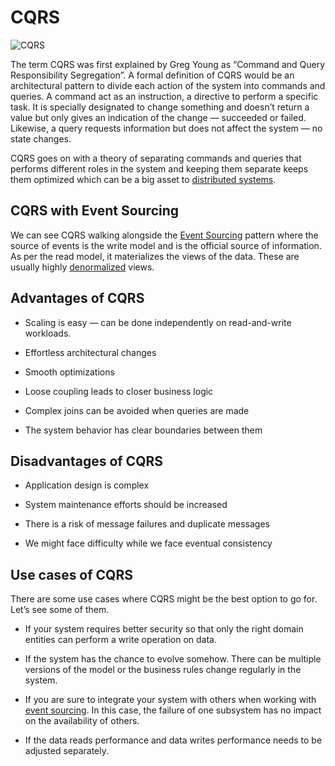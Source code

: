 # CQRS

![CQRS](https://miro.medium.com/max/1100/1*7TXSv0r8A5_PV-L-T7GfcQ.webp)

The term CQRS was first explained by Greg Young as “Command and Query Responsibility Segregation”. A formal definition of CQRS would be an architectural pattern to divide each action of the system into commands and queries. A command act as an instruction, a directive to perform a specific task. It is specially designated to change something and doesn’t return a value but only gives an indication of the change — succeeded or failed. Likewise, a query requests information but does not affect the system — no state changes.

CQRS goes on with a theory of separating commands and queries that performs different roles in the system and keeping them separate keeps them optimized which can be a big asset to [distributed systems](https://github.com/pragyaasapkota/System-Design-Concepts/tree/master/Distributed%20System).

## CQRS with Event Sourcing

We can see CQRS walking alongside the [Event Sourcing](https://github.com/pragyaasapkota/System-Design-Concepts/tree/master/Event%20Sourcing) pattern where the source of events is the write model and is the official source of information. As per the read model, it materializes the views of the data. These are usually highly [denormalized](https://github.com/pragyaasapkota/System-Design-Concepts/tree/master/Denormalization) views.

## Advantages of CQRS

- Scaling is easy — can be done independently on read-and-write workloads.

- Effortless architectural changes

- Smooth optimizations

- Loose coupling leads to closer business logic

- Complex joins can be avoided when queries are made

- The system behavior has clear boundaries between them

## Disadvantages of CQRS

- Application design is complex

- System maintenance efforts should be increased

- There is a risk of message failures and duplicate messages

- We might face difficulty while we face eventual consistency

## Use cases of CQRS

There are some use cases where CQRS might be the best option to go for. Let’s see some of them.

- If your system requires better security so that only the right domain entities can perform a write operation on data.

- If the system has the chance to evolve somehow. There can be multiple versions of the model or the business rules change regularly in the system.

- If you are sure to integrate your system with others when working with [event sourcing](https://github.com/pragyaasapkota/System-Design-Concepts/tree/master/Event%20Sourcing). In this case, the failure of one subsystem has no impact on the availability of others.

- If the data reads performance and data writes performance needs to be adjusted separately.
